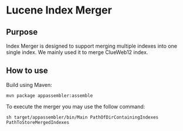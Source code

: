 Lucene Index Merger
========

## Purpose

Index Merger is designed to support merging multiple indexes into one single index. We mainly used it to merge ClueWeb12 index.

## How to use
Build using Maven:

```
mvn package appassembler:assemble
```
To execute the merger you may use the follow command:
```
sh target/appassembler/bin/Main PathOfDirContainingIndexes PathToStoreMergedIndexes

```
